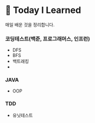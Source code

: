 # 📂 Today I Learned

매일 배운 것을 정리합니다.

### 코딩테스트(백준, 프로그래머스, 인프런)
  - DFS
  - BFS
  - 백트래킹
  -
  
### JAVA
  - OOP
  
  
  
### TDD
  - 유닛테스트

